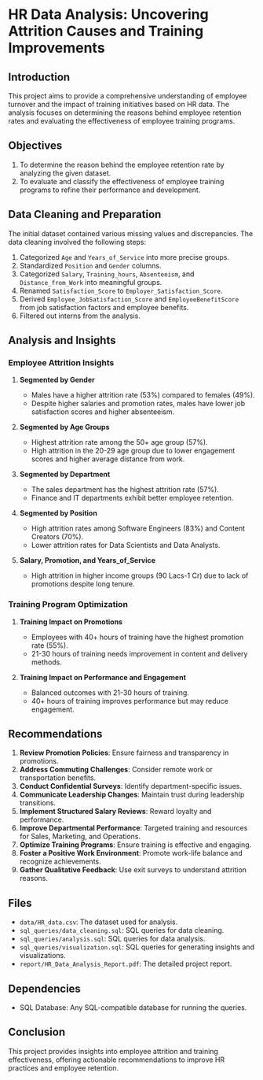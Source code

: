 # HR Data Analysis: Uncovering Attrition Causes and Training Improvements

## Introduction

This project aims to provide a comprehensive understanding of employee turnover and the impact of training initiatives based on HR data. The analysis focuses on determining the reasons behind employee retention rates and evaluating the effectiveness of employee training programs.

## Objectives

1. To determine the reason behind the employee retention rate by analyzing the given dataset.
2. To evaluate and classify the effectiveness of employee training programs to refine their performance and development.

## Data Cleaning and Preparation

The initial dataset contained various missing values and discrepancies. The data cleaning involved the following steps:
1. Categorized `Age` and `Years_of_Service` into more precise groups.
2. Standardized `Position` and `Gender` columns.
3. Categorized `Salary`, `Training_hours`, `Absenteeism`, and `Distance_from_Work` into meaningful groups.
4. Renamed `Satisfaction_Score` to `Employer_Satisfaction_Score`.
5. Derived `Employee_JobSatisfaction_Score` and `EmployeeBenefitScore` from job satisfaction factors and employee benefits.
6. Filtered out interns from the analysis.

## Analysis and Insights

### Employee Attrition Insights

1. **Segmented by Gender**
   - Males have a higher attrition rate (53%) compared to females (49%).
   - Despite higher salaries and promotion rates, males have lower job satisfaction scores and higher absenteeism.

2. **Segmented by Age Groups**
   - Highest attrition rate among the 50+ age group (57%).
   - High attrition in the 20-29 age group due to lower engagement scores and higher average distance from work.

3. **Segmented by Department**
   - The sales department has the highest attrition rate (57%).
   - Finance and IT departments exhibit better employee retention.

4. **Segmented by Position**
   - High attrition rates among Software Engineers (83%) and Content Creators (70%).
   - Lower attrition rates for Data Scientists and Data Analysts.

5. **Salary, Promotion, and Years_of_Service**
   - High attrition in higher income groups (90 Lacs-1 Cr) due to lack of promotions despite long tenure.

### Training Program Optimization

1. **Training Impact on Promotions**
   - Employees with 40+ hours of training have the highest promotion rate (55%).
   - 21-30 hours of training needs improvement in content and delivery methods.

2. **Training Impact on Performance and Engagement**
   - Balanced outcomes with 21-30 hours of training.
   - 40+ hours of training improves performance but may reduce engagement.

## Recommendations

1. **Review Promotion Policies**: Ensure fairness and transparency in promotions.
2. **Address Commuting Challenges**: Consider remote work or transportation benefits.
3. **Conduct Confidential Surveys**: Identify department-specific issues.
4. **Communicate Leadership Changes**: Maintain trust during leadership transitions.
5. **Implement Structured Salary Reviews**: Reward loyalty and performance.
6. **Improve Departmental Performance**: Targeted training and resources for Sales, Marketing, and Operations.
7. **Optimize Training Programs**: Ensure training is effective and engaging.
8. **Foster a Positive Work Environment**: Promote work-life balance and recognize achievements.
9. **Gather Qualitative Feedback**: Use exit surveys to understand attrition reasons.

## Files

- `data/HR_data.csv`: The dataset used for analysis.
- `sql_queries/data_cleaning.sql`: SQL queries for data cleaning.
- `sql_queries/analysis.sql`: SQL queries for data analysis.
- `sql_queries/visualization.sql`: SQL queries for generating insights and visualizations.
- `report/HR_Data_Analysis_Report.pdf`: The detailed project report.

## Dependencies

- SQL Database: Any SQL-compatible database for running the queries.

## Conclusion

This project provides insights into employee attrition and training effectiveness, offering actionable recommendations to improve HR practices and employee retention.
